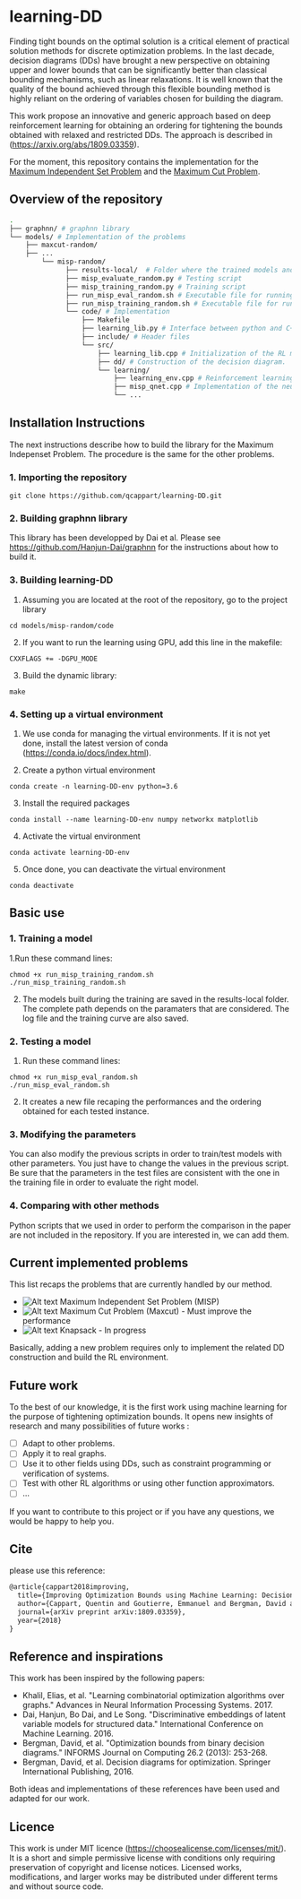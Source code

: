 
# learning-DD

Finding tight bounds on the optimal solution is a critical element  of  practical  solution  methods  for  discrete  optimization problems.  In the last decade, decision diagrams (DDs) have brought a new perspective on obtaining upper and lower bounds that can be significantly better than classical bounding mechanisms, such as linear relaxations. It is well known that the quality of the bound achieved through this flexible bounding method is highly reliant on the ordering of variables chosen for building the diagram.

This work propose an innovative and generic approach based on deep reinforcement learning for obtaining an ordering for tightening the bounds obtained with relaxed and restricted DDs. The approach is described in (https://arxiv.org/abs/1809.03359). 

For the moment, this repository contains the implementation for the [Maximum Independent Set Problem](https://en.wikipedia.org/wiki/Maximal_independent_set) and the [Maximum Cut Problem](https://en.wikipedia.org/wiki/Maximum_cut).

## Overview of the repository

```bash
.
├── graphnn/ # graphnn library
└── models/ # Implementation of the problems
	├── maxcut-random/
	├── ...
        └── misp-random/ 
              ├── results-local/  # Folder where the trained models and results are saved
              ├── misp_evaluate_random.py # Testing script
              ├── misp_training_random.py # Training script
              ├── run_misp_eval_random.sh # Executable file for running the evaluation.
              ├── run_misp_training_random.sh # Executable file for running the training.
              └── code/ # Implementation
                  ├── Makefile
                  ├── learning_lib.py # Interface between python and C++ implementation
                  ├── include/ # Header files
                  └── src/
                      ├── learning_lib.cpp # Initialization of the RL model and algorithms
                      ├── dd/ # Construction of the decision diagram.
                      └── learning/
                          ├── learning_env.cpp # Reinforcement learning environment
                          ├── misp_qnet.cpp # Implementation of the neural network
                          └── ...
```

## Installation Instructions

The next instructions describe how to build the library for the Maximum Indepenset Problem. The procedure is the same for the other problems.

### 1. Importing the repository

```shell
git clone https://github.com/qcappart/learning-DD.git
```

### 2. Building graphnn library

This library has been developped by Dai et al. Please see https://github.com/Hanjun-Dai/graphnn for the instructions about how to build it.

### 3. Building learning-DD

1. Assuming you are located at the root of the repository, go to the project library

```shell
cd models/misp-random/code
```

2. If you want to run the learning using GPU, add this line in the makefile:

```shell
CXXFLAGS += -DGPU_MODE
```

3. Build the dynamic library:

```shell
make
```

### 4. Setting up a virtual environment

1. We use conda for managing the virtual environments. If it is not yet done, install the latest version of conda (https://conda.io/docs/index.html).

2. Create a python virtual environment

```shell
conda create -n learning-DD-env python=3.6
```

3. Install the required packages

```shell
conda install --name learning-DD-env numpy networkx matplotlib
```

4. Activate the virtual environment

```shell
conda activate learning-DD-env
```

5. Once done, you can deactivate the virtual environment

```shell
conda deactivate 
```

## Basic use

### 1. Training a model

1.Run these command lines:

```shell
chmod +x run_misp_training_random.sh
./run_misp_training_random.sh
```

2. The models built during the training are saved in the results-local folder. The complete path depends on the paramaters that are considered. The log file and the training curve are also saved.


### 2. Testing a model

1. Run these command lines:

```shell
chmod +x run_misp_eval_random.sh 
./run_misp_eval_random.sh 
```

2. It creates a new file recaping the performances and the ordering obtained for each tested instance.

### 3. Modifying the parameters

You can also modify the previous scripts in order to train/test models with other parameters. You just have to change the values in the previous script. Be sure that the parameters in the test files are consistent with the one in the training file in order to evaluate the right model.

### 4. Comparing with other methods

Python scripts that we used in order to perform the comparison in the paper are not included in the repository. If you are interested in, we can add them.

## Current implemented problems

This list recaps the problems that are currently handled by our method.

-  ![Alt text](http://progressed.io/bar/100)  Maximum Independent Set Problem (MISP)
-  ![Alt text](http://progressed.io/bar/75)  Maximum Cut Problem (Maxcut) - Must improve the performance
-  ![Alt text](http://progressed.io/bar/50)  Knapsack - In progress

Basically, adding a new problem requires only to implement the related DD construction and build the RL environment.

## Future work

To the best of our knowledge, it is the first work using machine learning for the purpose of tightening optimization bounds. 
It opens new insights of research and many possibilities of future works :

- [ ] Adapt to other problems.
- [ ] Apply it to real graphs.
- [ ] Use it to other fields using DDs, such as constraint programming or verification of systems.
- [ ] Test with other RL algorithms or using other function approximators.
- [ ] ...

If you want to contribute to this project or if you have any questions, we would be happy to help you.

## Cite

please use this reference:

```latex
@article{cappart2018improving,
  title={Improving Optimization Bounds using Machine Learning: Decision Diagrams meet Deep Reinforcement Learning},
  author={Cappart, Quentin and Goutierre, Emmanuel and Bergman, David and Rousseau, Louis-Martin},
  journal={arXiv preprint arXiv:1809.03359},
  year={2018}
}
```

## Reference and inspirations

This work has been inspired by the following papers:

- Khalil, Elias, et al. "Learning combinatorial optimization algorithms over graphs." Advances in Neural Information Processing Systems. 2017.
- Dai, Hanjun, Bo Dai, and Le Song. "Discriminative embeddings of latent variable models for structured data." International Conference on Machine Learning. 2016.
- Bergman, David, et al. "Optimization bounds from binary decision diagrams." INFORMS Journal on Computing 26.2 (2013): 253-268.
- Bergman, David, et al. Decision diagrams for optimization. Springer International Publishing, 2016.

Both ideas and implementations of these references have been used and adapted for our work.

## Licence

This work is under MIT licence (https://choosealicense.com/licenses/mit/). It is a short and simple permissive license with conditions only requiring preservation of copyright and license notices. Licensed works, modifications, and larger works may be distributed under different terms and without source code. 
